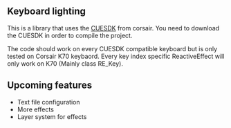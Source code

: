 
## Keyboard lighting

This is a library that uses the [CUESDK](https://github.com/CorsairOfficial/cue-sdk) from corsair. You need to download the CUESDK in order to compile the project.

The code should work on every CUESDK compatible keyboard but is only tested on Corsair K70 keybaord. Every key index specific ReactiveEffect will only work on K70 (Mainly class RE_Key).

## Upcoming features

- Text file configuration
- More effects
- Layer system for effects
